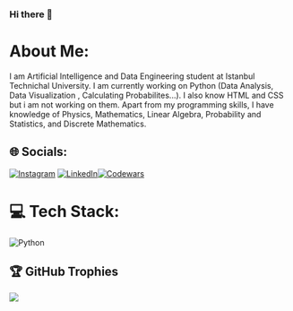 ### Hi there 👋

# About Me:
I am Artificial Intelligence and Data Engineering student at Istanbul Technichal University. I am currently working on Python (Data Analysis, Data Visualization , Calculating Probabilites...). I also know HTML and CSS but i am not working on them. Apart from my programming skills, I have knowledge of Physics, Mathematics, Linear Algebra, Probability and Statistics, and Discrete Mathematics. 


## 🌐 Socials:
[![Instagram](https://img.shields.io/badge/Instagram-%23E4405F.svg?logo=Instagram&logoColor=white)](https://www.instagram.com/omerzzeybek9) [![LinkedIn](https://img.shields.io/badge/LinkedIn-%230077B5.svg?logo=linkedin&logoColor=white)](www.linkedin.com/in/ömer-faruk-zeybek-455896281)[![Codewars](https://img.shields.io/badge/Codewars-000000?style=for-the-badge&logo=codewars&logoColor=white)](https://www.codewars.com/users/itu-itis22-zeybeko22) 

# 💻 Tech Stack:
![Python](https://img.shields.io/badge/python-%2300599C.svg?style=for-the-badge&logo=c&logoColor=white)

## 🏆 GitHub Trophies
![](https://github-profile-trophy.vercel.app/?username=itu-itis22-zeybeko22&theme=onedark&no-frame=true&no-bg=true&margin-w=4)




